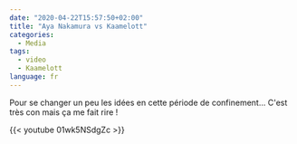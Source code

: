 ```yaml
---
date: "2020-04-22T15:57:50+02:00"
title: "Aya Nakamura vs Kaamelott"
categories:
  - Media
tags:
  - video
  - Kaamelott
language: fr
---
```


Pour se changer un peu les idées en cette période de confinement... C'est très con mais ça me fait rire !

{{< youtube 01wk5NSdgZc >}}
